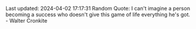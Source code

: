 Last updated: 2024-04-02 17:17:31
Random Quote: I can't imagine a person becoming a success who doesn't give this game of life everything he's got. - Walter Cronkite